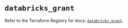 # `databricks_grant`

Refer to the Terraform Registry for docs: [`databricks_grant`](https://registry.terraform.io/providers/databricks/databricks/1.63.0/docs/resources/grant).
